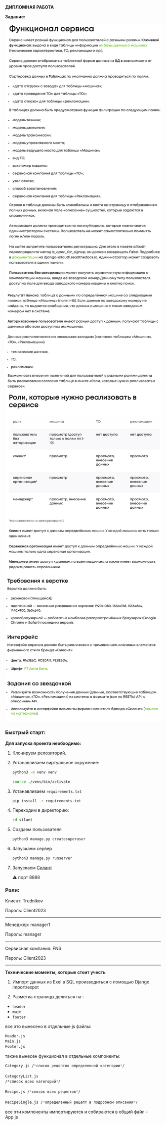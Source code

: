 **ДИПЛОМНАЯ РАБОТА**

**Задание:**

![task](imgforreadme/task1.png)
![task](imgforreadme/task2.png)
![task](imgforreadme/task3.png)
![task](imgforreadme/task4.png)


### **Быстрый старт:**
**Для запуска проекта необходимо:**

1. Клонируем репозиторий. 

2. Устанавливаем виртуальное окружение:
    ```bash 
    python3 -m venv venv
    ```

    ```bash 
    source ./venv/bin/activate
    ```
3. Устанавливаем `requirements.txt`
    ```bash 
    pip install -r requirements.txt
    ```
4. Переходим в директорию:
    ```bash 
    cd silant
    ```
5. Создаем пользователя
    ```bash 
    python3 manage.py createsuperuser
    ```
6. Запускаем сервер
    ```bash 
    python3 manage.py runserver
    ```

7. Запускаем [Силант](127.0.0.1:8888/search/) 
 
    ⚠️ порт 8888
 
### **Роли:**

Клиент: Trudnikov 

Пароль: Client2023
___

Менеджер: manager1

Пароль: manager
___

Сервисная компания: FNS

Пароль: Client2023
____



**Технические моменты, которые стоит учесть**

1. Импорт данных из Exel в SQL производиться с помощью Django import/expot

2. Разметка страницы делиться на :
- ```header```
- ```main``` 
- ```footer```

все это вынесено в отдельные js файлы: 
```bash
Header.js
Main.js
Footer.js
```
также вынесен функционал в отдельные компоненты:
```bash
Category.js /*список рецептов определенной категории*/

CategoryList.js 
/*список всех категорий*/

Recipe.js /*список всех рецептов*/

RecipeSingle.js /*определенный рецепт в подробном описании*/
```
все эти компоненты импортируются и собираются в общий файл - App.js


